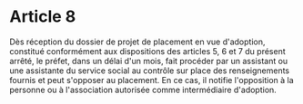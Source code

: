 # Article 8

Dès réception du dossier de projet de placement en vue d'adoption, constitué conformément aux dispositions des articles 5, 6 et 7 du présent arrêté, le préfet, dans un délai d'un mois, fait procéder par un assistant ou une assistante du service social au contrôle sur place des renseignements fournis et peut s'opposer au placement. En ce cas, il notifie l'opposition à la personne ou à l'association autorisée comme intermédiaire d'adoption.
